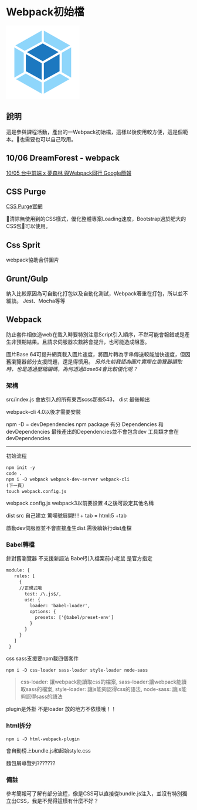 Webpack初始檔
===
 <img width="200" height="200" src="webpack-logo.png">
 
## 說明
這是參與課程活動，產出的一Webpack初始檔，這樣以後使用較方便，這是個範本。也需要也可以自己取用。

## 10/06 DreamForest - webpack
[10/05 台中前端 x 夢森林 與Webpack同行 Google簡報](https://docs.google.com/presentation/d/1SZe9LyKxekhsYxvgW5pmlVm1Fv83huWyV6eYeAFMsLo/edit#slide=id.g4388dd36c7_0_43)
## CSS Purge
[CSS Purge官網](http://www.csspurge.com/)

清除無使用到的CSS樣式，優化整體專案Loading速度，Bootstrap過於肥大的CSS包可以使用。

## Css Sprit
webpack協助合併圖片

## Grunt/Gulp
納入比較原因為可自動化打包以及自動化測試，Webpack著重在打包，所以並不細談。
Jest、Mocha等等

## Webpack
防止套件相依造web在載入時要特別注意Script引入順序，不然可能會報錯或是產生非預期結果。且請求伺服器次數將會提升，也可能造成阻塞。

圖片Base 64可提升網頁載入圖片速度，將圖片轉為字串傳送較能加快速度，但因舊瀏覽器部分支援問題，還是得慎用。
*另外先前我認為圖片實際在瀏覽器讀取時，也是透過壓縮編碼，為何透過Base64會比較優化呢？*

### 架構

src/index.js 會放引入的所有東西scss那些543，
dist 最後輸出

webpack-cli 4.0以後才需要安裝

npm -D = devDependencies
npm package 有分 Dependencies 和 devDependencies
最後產出的Dependencies並不會包含dev
工具類才會在devDependencies

---
初始流程
```
npm init -y
code .
npm i -D webpack webpack-dev-server webpack-cli
(下一頁)
touch webpack.config.js

```
webpack.config.js webpack3以前要設置 4之後可設定其他名稱

dist src 自己建立
驚嘆號展開!!
! + tab = html:5 +tab

啟動dev伺服器並不會直接產生dist
需後續執行dist產檔

### Babel轉檔
針對舊瀏覽器 不支援新語法
Babel引入檔案前小老鼠 是官方指定 

```
module: {
   rules: [
     {
     //正規式哦
       test: /\.js$/,
       use: {
         loader: 'babel-loader',
         options: {
           presets: ['@babel/preset-env']
         }
       }
     }
   ]
 }

```

css sass支援要npm載四個套件
```
npm i -D css-loader sass-loader style-loader node-sass
```

>css-loader: 讓webpack能讀取css的檔案, 
sass-loader:讓webpack能讀取sass的檔案,
style-loader: 讓js能夠認得css的語法, 
node-sass: 讓js能夠認得sass的語法

plugin是外掛 不是loader
放的地方不依樣哦！！


### html拆分
```
npm i -D html-webpack-plugin
```
會自動榜上bundle.js和起始style.css

麵包屑導覽列???????

### 備註
參考簡報可了解有部分流程，像是CSS可以直接從bundle.js注入，並沒有特別獨立出CSS，我是不覺得這樣有什麼不好？
